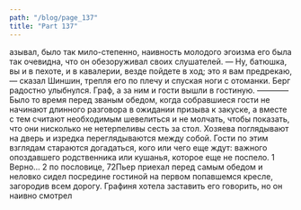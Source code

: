 ```yaml
---
path: "/blog/page_137"
title: "Part 137"
---
```


азывал, было так мило-степенно, наивность молодого эгоизма его была так очевидна, что он обезоруживал своих слушателей.
— Ну, батюшка, вы и в пехоте, и в кавалерии, везде пойдете в ход; это я вам предрекаю, — сказал Шиншин, трепля его по плечу и спуская ноги с отоманки.
Берг радостно улыбнулся. Граф, а за ним и гости вышли в гостиную.
————
Было то время перед званым обедом, когда собравшиеся гости не начинают длинного разговора в ожидании призыва к закуске, а вместе с тем считают необходимым шевелиться и не молчать, чтобы показать, что они нисколько не нетерпеливы сесть за стол. Хозяева поглядывают на дверь и изредка переглядываются между собой. Гости по этим взглядам стараются догадаться, кого или чего еще ждут: важного опоздавшего родственника или кушанья, которое еще не поспело.
1 Верно...
2 по пословице,
72Пьер приехал перед самым обедом и неловко сидел посредине гостиной на первом попавшемся кресле, загородив всем дорогу. Графиня хотела заставить его говорить, но он наивно смотрел
